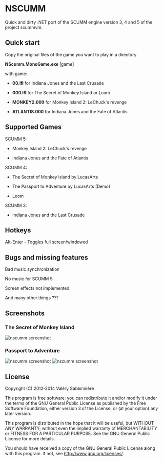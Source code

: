 NSCUMM
======

Quick and dirty .NET port of the SCUMM engine version 3, 4 and 5 of the project scummvm.

Quick start
-----------

Copy the original files of the game you want to play in a directory.

__NScumm.MonoGame.exe__ [game]

with game:

* __00.lfl__ for Indiana Jones and the Last Crusade

* __000.lfl__ for The Secret of Monkey Island or Loom

* __MONKEY2.000__ for Monkey Island 2: LeChuck's revenge

* __ATLANTIS.000__ for Indiana Jones and the Fate of Atlantis

Supported Games
---------------

SCUMM 5:

* Monkey Island 2: LeChuck's revenge

* Indiana Jones and the Fate of Atlantis

SCUMM 4:

* The Secret of Monkey Island by LucasArts

* The Passport to Adventure by LucasArts (Demo)

* Loom

SCUMM 3:

* Indiana Jones and the Last Crusade

Hotkeys
-------

Alt-Enter              - Toggles full screen/windowed

Bugs and missing features
-------------------------

Bad music synchronization

No music for SCUMM 5

Screen effects not implemented

And many other things ???

Screenshots
-----------

### The Secret of Monkey Island

![nscumm screenshot](https://raw.github.com/scemino/nscumm/master/Doc/Images/MonkeyIsland.png "The Secret of Monkey Island")

### Passport to Adventure

![nscumm screenshot](https://raw.github.com/scemino/nscumm/master/Doc/Images/Indy3.png "Indiana Jones 3")
![nscumm screenshot](https://raw.github.com/scemino/nscumm/master/Doc/Images/Loom.png "Loom")

License
-------

Copyright (C) 2012-2014  Valéry Sablonnière

This program is free software: you can redistribute it and/or modify
it under the terms of the GNU General Public License as published by
the Free Software Foundation, either version 3 of the License, or
(at your option) any later version.

This program is distributed in the hope that it will be useful,
but WITHOUT ANY WARRANTY; without even the implied warranty of
MERCHANTABILITY or FITNESS FOR A PARTICULAR PURPOSE.  See the
GNU General Public License for more details.

You should have received a copy of the GNU General Public License
along with this program.  If not, see <http://www.gnu.org/licenses/>.
